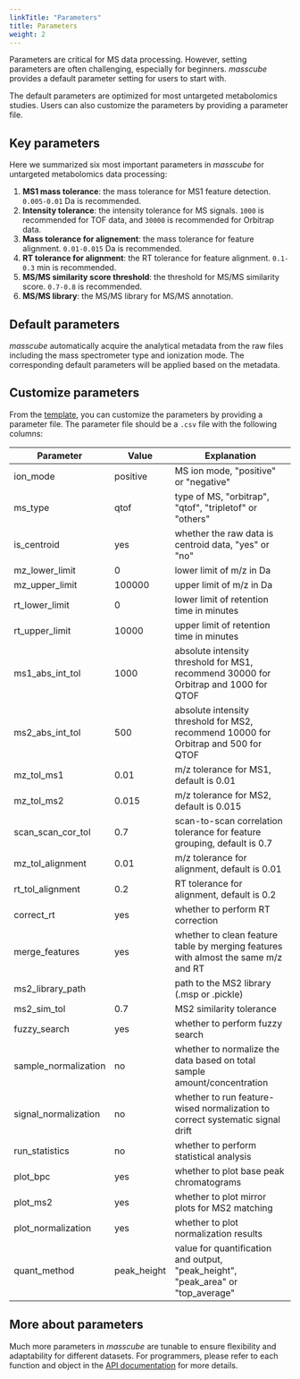 ```yaml
---
linkTitle: "Parameters"
title: Parameters
weight: 2
---
```


Parameters are critical for MS data processing. However, setting parameters are often challenging, especially for beginners. _masscube_ provides a default parameter setting for users to start with.

The default parameters are optimized for most untargeted metabolomics studies. Users can also customize the parameters by providing a parameter file.

## Key parameters

Here we summarized six most important parameters in _masscube_ for untargeted metabolomics data processing:

1. **MS1 mass tolerance**: the mass tolerance for MS1 feature detection. `0.005-0.01` Da is recommended.
2. **Intensity tolerance**: the intensity tolerance for MS signals. `1000` is recommended for TOF data, and `30000` is recommended for Orbitrap data.
3. **Mass tolerance for alignement**: the mass tolerance for feature alignment. `0.01-0.015` Da is recommended.
4. **RT tolerance for alignment**: the RT tolerance for feature alignment. `0.1-0.3` min is recommended.
5. **MS/MS similarity score threshold**: the threshold for MS/MS similarity score. `0.7-0.8` is recommended.
6. **MS/MS library**: the MS/MS library for MS/MS annotation.

## Default parameters

_masscube_ automatically acquire the analytical metadata from the raw files including the mass spectrometer type and ionization mode. The corresponding default parameters will be applied based on the metadata.

## Customize parameters

From the [template](https://github.com/huaxuyu/masscubedocs/blob/main/content/docs/parameters.csv), you can customize the parameters by providing a parameter file. The parameter file should be a `.csv` file with the following columns:

| Parameter            | Value       | Explanation                                                                          |
| -------------------- | ----------- | ------------------------------------------------------------------------------------ |
| ion_mode             | positive    | MS ion mode, "positive" or "negative"                                                |
| ms_type              | qtof        | type of MS, "orbitrap", "qtof", "tripletof" or "others"                              |
| is_centroid          | yes         | whether the raw data is centroid data, "yes" or "no"                                 |
| mz_lower_limit       | 0           | lower limit of m/z in Da                                                             |
| mz_upper_limit       | 100000      | upper limit of m/z in Da                                                             |
| rt_lower_limit       | 0           | lower limit of retention time in minutes                                             |
| rt_upper_limit       | 10000       | upper limit of retention time in minutes                                             |
| ms1_abs_int_tol      | 1000        | absolute intensity threshold for MS1, recommend 30000 for Orbitrap and 1000 for QTOF |
| ms2_abs_int_tol      | 500         | absolute intensity threshold for MS2, recommend 10000 for Orbitrap and 500 for QTOF  |
| mz_tol_ms1           | 0.01        | m/z tolerance for MS1, default is 0.01                                               |
| mz_tol_ms2           | 0.015       | m/z tolerance for MS2, default is 0.015                                              |
| scan_scan_cor_tol    | 0.7         | scan-to-scan correlation tolerance for feature grouping, default is 0.7              |
| mz_tol_alignment     | 0.01        | m/z tolerance for alignment, default is 0.01                                         |
| rt_tol_alignment     | 0.2         | RT tolerance for alignment, default is 0.2                                           |
| correct_rt           | yes         | whether to perform RT correction                                                     |
| merge_features       | yes         | whether to clean feature table by merging features with almost the same m/z and RT   |
| ms2_library_path     |             | path to the MS2 library (.msp or .pickle)                                            |
| ms2_sim_tol          | 0.7         | MS2 similarity tolerance                                                             |
| fuzzy_search         | yes         | whether to perform fuzzy search                                                      |
| sample_normalization | no          | whether to normalize the data based on total sample amount/concentration             |
| signal_normalization | no          | whether to run feature-wised normalization to correct systematic signal drift        |
| run_statistics       | no          | whether to perform statistical analysis                                              |
| plot_bpc             | yes         | whether to plot base peak chromatograms                                              |
| plot_ms2             | yes         | whether to plot mirror plots for MS2 matching                                        |
| plot_normalization   | yes         | whether to plot normalization results                                                |
| quant_method         | peak_height | value for quantification and output, "peak_height", "peak_area" or "top_average"     |

## More about parameters

Much more parameters in _masscube_ are tunable to ensure flexibility and adaptability for different datasets. For programmers, please refer to each function and object in the [API documentation](/docs/api) for more details.
